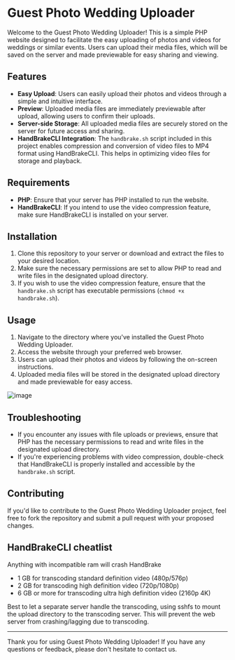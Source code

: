 # Guest Photo Wedding Uploader

Welcome to the Guest Photo Wedding Uploader! This is a simple PHP website designed to facilitate the easy uploading of photos and videos for weddings or similar events. Users can upload their media files, which will be saved on the server and made previewable for easy sharing and viewing.


## Features

- **Easy Upload**: Users can easily upload their photos and videos through a simple and intuitive interface.
- **Preview**: Uploaded media files are immediately previewable after upload, allowing users to confirm their uploads.
- **Server-side Storage**: All uploaded media files are securely stored on the server for future access and sharing.
- **HandBrakeCLI Integration**: The `handbrake.sh` script included in this project enables compression and conversion of video files to MP4 format using HandBrakeCLI. This helps in optimizing video files for storage and playback.

## Requirements

- **PHP**: Ensure that your server has PHP installed to run the website.
- **HandBrakeCLI**: If you intend to use the video compression feature, make sure HandBrakeCLI is installed on your server.

## Installation

1. Clone this repository to your server or download and extract the files to your desired location.
2. Make sure the necessary permissions are set to allow PHP to read and write files in the designated upload directory.
3. If you wish to use the video compression feature, ensure that the `handbrake.sh` script has executable permissions (`chmod +x handbrake.sh`).

## Usage

1. Navigate to the directory where you've installed the Guest Photo Wedding Uploader.
2. Access the website through your preferred web browser.
3. Users can upload their photos and videos by following the on-screen instructions.
4. Uploaded media files will be stored in the designated upload directory and made previewable for easy access.

![image](https://github.com/Bamuel/Guest-Photo-Wedding-Uploader/assets/6744113/a394d1f0-2a61-49be-b5d4-9bc1dd4aeb54)

## Troubleshooting

- If you encounter any issues with file uploads or previews, ensure that PHP has the necessary permissions to read and write files in the designated upload directory.
- If you're experiencing problems with video compression, double-check that HandBrakeCLI is properly installed and accessible by the `handbrake.sh` script.

## Contributing

If you'd like to contribute to the Guest Photo Wedding Uploader project, feel free to fork the repository and submit a pull request with your proposed changes.

## HandBrakeCLI cheatlist
Anything with incompatible ram will crash HandBrake
- 1 GB for transcoding standard definition video (480p/576p)
- 2 GB for transcoding high definition video (720p/1080p)
- 6 GB or more for transcoding ultra high definition video (2160p 4K)

Best to let a separate server handle the transcoding, using sshfs to mount the upload directory to the transcoding server.
This will prevent the web server from crashing/lagging due to transcoding.

---

Thank you for using Guest Photo Wedding Uploader! If you have any questions or feedback, please don't hesitate to contact us.
